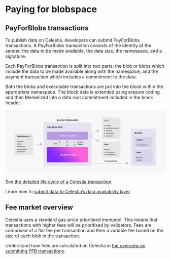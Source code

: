 # Paying for blobspace

## PayForBlobs transactions

To publish data on Celestia, developers can submit PayForBlobs transactions. A
PayForBlobs transaction consists of the identity of the sender, the data to be
made available, the data size, the namespace, and a signature.

Each PayForBlobs transaction is split into two parts: the blob or blobs which
include the data to be made available along with the namespace, and the payment
transaction which includes a commitment to the data.

Both the blobs and executable transactions are put into the block within the
appropriate namespace. The block data is extended using erasure coding and then
Merkelized into a data root commitment included in the block header.

![Lifecycle of a `celestia-app` Transaction](../img/learn/tx-lifecycle.png)

See
[the detailed life cycle of a Celestia transaction](../how-celestia-works/transaction-lifecycle).

Learn how to
[submit data to Celestia’s data availability layer](../../developers/submit-data).

## Fee market overview

Celestia uses a standard gas-price prioritised mempool. This means that
transactions with higher fees will be prioritised by validators. Fees are
comprised of a flat fee per transaction and then a variable fee based on the
size of each blob in the transaction.

Understand how fees are calculated on Celestia in
[the overview on submitting PFB transactions](../../developers/submit-data/).
